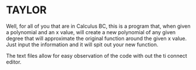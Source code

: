 # TAYLOR

Well, for all of you that are in Calculus BC, this is a program that, when given a polynomial and an x value, will create a new polynomial of any given degree that will approximate the original function around the given x value. Just input the information and it will spit out your new function.

The text files allow for easy observation of the code with out the ti connect editor.
